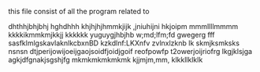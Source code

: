 this file consist of all the program related to

dhthhjbhjbhj
hghdhhh
khjhjhjhmmkjijk  ,jniuhijni
hkjoipm
mmmllllmmmm
kkkkikmmkmjkkjj
kkkkkk
yuguygjhbjhb
w;md;lfm;fd
gwegerg
fff
sasfklmlgskavlaknlkcbxnBD
kzkdlnf:LKXnfv
zvlnxlzknb lk
skmjksmksks
nsnsn
dtjperijowijoeijgaojsoidfjoidjgoif
reofpowfp
t2owerjoijriofrg
lkgjklsjga
agkjdfgnakjsgshjfg
mkmkmkmkmkmk
kjjmjm,mm,
klkkllklklk
